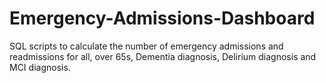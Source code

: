 # Emergency-Admissions-Dashboard
SQL scripts to calculate the number of emergency admissions and readmissions for all, over 65s, Dementia diagnosis, Delirium diagnosis and MCI diagnosis.
